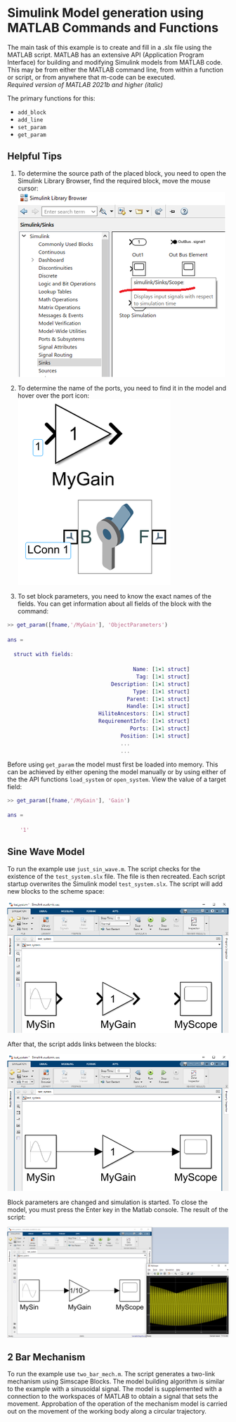 # Simulink Model generation using MATLAB Commands and Functions  
The main task of this example is to create and fill in a .slx file using the MATLAB script. MATLAB has an extensive API (Application Program Interface) for building and modifying Simulink models from MATLAB code. This may be from either the MATLAB command line, from within a function or script, or from anywhere that m-code can be executed.  
*Required version of MATLAB 2021b and higher (italic)*  
  
The primary functions for this:  
+ `add_block`  
+ `add_line`  
+ `set_param` 
+ `get_param`     
  
## Helpful Tips  
1. To determine the source path of the placed block, you need to open the Simulink Library Browser, find the required block, move the mouse cursor:  
![Source path](pic/tip1.png)  
  
2. To determine the name of the ports, you need to find it in the model and hover over the port icon:  
![Port name](pic/tip2.png)  
  
3. To set block parameters, you need to know the exact names of the fields. You can get information about all fields of the block with the command:  
```MATLAB
>> get_param([fname,'/MyGain'], 'ObjectParameters')

ans = 

  struct with fields:

                                        Name: [1×1 struct]
                                         Tag: [1×1 struct]
                                 Description: [1×1 struct]
                                        Type: [1×1 struct]
                                      Parent: [1×1 struct]
                                      Handle: [1×1 struct]
                             HiliteAncestors: [1×1 struct]
                             RequirementInfo: [1×1 struct]
                                       Ports: [1×1 struct]
                                    Position: [1×1 struct]
                                    ...
                                    ...
```  
Before using `get_param` the model must first be loaded into memory. This can be achieved by either opening the model manually or by using either of the the API functions `load_system` or `open_system`. View the value of a target field:  
```MATLAB
>> get_param([fname,'/MyGain'], 'Gain')

ans =

    '1'
```

## Sine Wave Model  
To run the example use `just_sin_wave.m`. The script checks for the existence of the `test_system.slx` file. The file is then recreated. Each script startup overwrites the Simulink model `test_system.slx`. The script will add new blocks to the scheme space:  
  
![Creating blocks](pic/1.png)  
  
After that, the script adds links between the blocks:  
  
![Adding lines](pic/2.png)  
  
Block parameters are changed and simulation is started. To close the model, you must press the Enter key in the Matlab console. The result of the script:  
  
![Creating blocks](pic/3.png)   
  
## 2 Bar Mechanism  
To run the example use `two_bar_mech.m`. The script generates a two-link mechanism using Simscape Blocks. The model building algorithm is similar to the example with a sinusoidal signal. The model is supplemented with a connection to the workspaces of MATLAB to obtain a signal that sets the movement. Approbation of the operation of the mechanism model is carried out on the movement of the working body along a circular trajectory.
  
